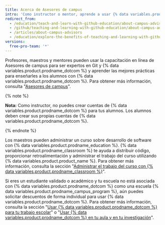 ```yaml
---
title: Acerca de Asesores de campus
intro: 'Como instructor o mentor, aprende a usar {% data variables.product.prodname_dotcom %} en tu escuela con el soporte técnico y la capacitación de Asesores de campus.'
redirect_from:
  - /education/teach-and-learn-with-github-education/about-campus-advisors
  - /github/teaching-and-learning-with-github-education/about-campus-advisors
  - /articles/about-campus-advisors
  - /education/explore-the-benefits-of-teaching-and-learning-with-github-education/about-campus-advisors
versions:
  free-pro-team: '*'
---
```


Profesores, maestros y mentores pueden usar la capacitación en línea de Asesores de campus para ser expertos en Git y {% data variables.product.prodname_dotcom %} y aprender las mejores prácticas para enseñarles a los alumnos con {% data variables.product.prodname_dotcom %}.  Para obtener más información, consulta "[Asesores de campus](https://education.github.com/teachers/advisors)".

{% note %}

**Nota:** Como instructor, no puedes crear cuentas de {% data variables.product.prodname_dotcom %} para tus alumnos. Los alumnos deben crear sus propias cuentas de {% data variables.product.prodname_dotcom %}.

{% endnote %}

Los maestros pueden administrar un curso sobre desarrollo de software con {% data variables.product.prodname_education %}. {% data variables.product.prodname_classroom %} te ayuda a distribuir código, proporcionar retroalimentación y administrar el trabajo del curso utilizando {% data variables.product.product_name %}. Para obtener más información, consulta la sección "[Administrar el trabajo del curso con {% data variables.product.prodname_classroom %}](/education/manage-coursework-with-github-classroom)".

Si eres un estudiante validado o académico y tu escuela no está asociada con {% data variables.product.prodname_dotcom %} como una escuela {% data variables.product.prodname_campus_program %}, aún puedes solicitar descuentos de forma individual para usar {% data variables.product.prodname_dotcom %}. Para obtener más información, consulta la sección "[Usar {% data variables.product.prodname_dotcom %} para tu trabajo escolar](/education/teach-and-learn-with-github-education/use-github-for-your-schoolwork)" o "[Usar {% data variables.product.prodname_dotcom %} en tu aula y en tu investigación](/education/teach-and-learn-with-github-education/use-github-in-your-classroom-and-research/)".
